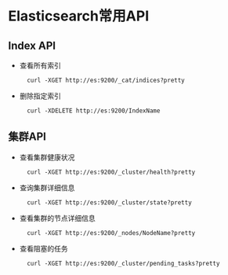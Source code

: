 # Elasticsearch常用API

## Index API

- 查看所有索引
  
        curl -XGET http://es:9200/_cat/indices?pretty

- 删除指定索引
  
        curl -XDELETE http://es:9200/IndexName

## 集群API

- 查看集群健康状况

        curl -XGET http://es:9200/_cluster/health?pretty

- 查询集群详细信息
  
        curl -XGET http://es:9200/_cluster/state?pretty

- 查看集群的节点详细信息

        curl -XGET http://es:9200/_nodes/NodeName?pretty

- 查看阻塞的任务
  
        curl -XGET http://es:9200/_cluster/pending_tasks?pretty
